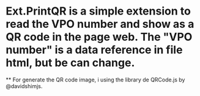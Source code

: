 # Ext.PrintQR is a simple extension to read the VPO number and show as a QR code in the page web. The "VPO number" is a data reference in file html, but be can change. 

** For generate the QR code image, i using the library de QRCode.js by @davidshimjs.
